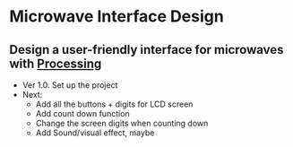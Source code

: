 # Microwave Interface Design
Design a user-friendly interface for microwaves with [Processing](https://processing.org/)
---

- Ver 1.0. Set up the project
- Next: 
	+ Add all the buttons + digits for LCD screen 
	+ Add count down function
	+ Change the screen digits when counting down
	+ Add Sound/visual effect, maybe
	



